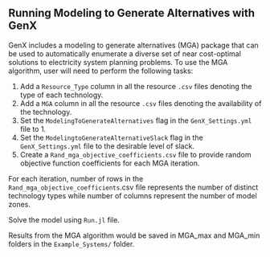 ## Running Modeling to Generate Alternatives with GenX

GenX includes a modeling to generate alternatives (MGA) package that can be used to automatically enumerate a diverse set of near cost-optimal solutions to electricity system planning problems. To use the MGA algorithm, user will need to perform the following tasks:

1. Add a `Resource_Type` column in all the resource `.csv` files denoting the type of each technology.
2. Add a `MGA` column in all the resource `.csv` files denoting the availability of the technology.
3. Set the `ModelingToGenerateAlternatives` flag in the `GenX_Settings.yml` file to 1.
4. Set the `ModelingtoGenerateAlternativeSlack` flag in the `GenX_Settings.yml` file to the desirable level of slack.
5. Create a `Rand_mga_objective_coefficients.csv` file to provide random objective function coefficients for each MGA iteration.

For each iteration, number of rows in the `Rand_mga_objective_coefficients`.csv file represents the number of distinct technology types while number of columns represent the number of model zones.

Solve the model using `Run.jl` file.

Results from the MGA algorithm would be saved in MGA_max and MGA_min folders in the `Example_Systems/` folder.